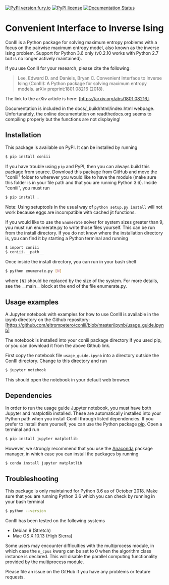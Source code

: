 [![PyPI version fury.io](https://badge.fury.io/py/coniii.svg)](https://pypi.python.org/pypi/coniii/) [![PyPI license](https://img.shields.io/pypi/l/coniii.svg)](https://pypi.python.org/pypi/coniii/) [![Documentation Status](https://readthedocs.org/projects/coniii/badge/?version=latest)](http://coniii.readthedocs.io/?badge=latest)

# Convenient Interface to Inverse Ising

ConIII is a Python package for solving maximum entropy problems with a focus on the pairwise maximum
entropy model, also known as the inverse Ising problem. Support for Python 3.6 only (v0.2.10 works
with Python 2.7 but is no longer actively maintained).

If you use ConIII for your research, please cite the following:
> Lee, Edward D. and Daniels, Bryan C.  Convenient Interface to Inverse Ising (ConIII): A Python package for solving maximum entropy models.  arXiv preprint:1801.08216 (2018).

The link to the arXiv article is here: [https://arxiv.org/abs/1801.08216]. 

Documentation is included in the docs/\_build/html/index.html webpage. Unfortunately, the online
documentation on readthedocs.org seems to compiling properly but the functions are not displaying!

## Installation
This package is available on PyPI. It can be installed by running  
```bash
$ pip install coniii
```

If you have trouble using `pip` and PyPI, then you can always build this package from source.
Download this package from GitHub and move the "coniii" folder to wherever you would like to have
the module (make sure this folder is in your file path and that you are running Python 3.6).  Inside
"coniii", you must run
```bash
$ pip install .
```

Note: Using setuptools in the usual way of `python setup.py install` will not work because eggs are
incompatible with cached jit functions.

If you would like to use the `Enumerate` solver for system sizes greater than 9, you must run
enumerate.py to write those files yourself. This can be run from the install directory.  If you do
not know where the installation directory is, you can find it by starting a Python terminal and
running
```bash
$ import coniii
$ coniii.__path__
```

Once inside the install directory, you can run in your bash shell
```bash
$ python enumerate.py [N]
```

where `[N]` should be replaced by the size of the system. For more details, see the \_\_main\_\_ block
at the end of the file enumerate.py.

## Usage examples

A Jupyter notebook with examples for how to use ConIII is available in the ipynb directory on
the Github repository: [https://github.com/eltrompetero/coniii/blob/master/ipynb/usage_guide.ipynb]

The notebook is installed into your coniii package directory if you used pip, or you can
download it from the above Github link.

First copy the notebook file `usage_guide.ipynb` into a directory outside the ConIII directory. Change to this directory and run
```bash
$ jupyter notebook
```

This should open the notebook in your default web browser.

## Dependencies

In order to run the usage guide Jupyter notebook, you must have both Jupyter and matplotlib
installed. These are automatically installed into your Python path when you install ConIII through
listed dependencies. If you prefer to install them yourself, you can use the Python package
[pip](https://pypi.org/project/pip/). Open a terminal and run
```bash
$ pip install jupyter matplotlib
```

However, we strongly recommend that you use the [Anaconda](https://www.anaconda.com/download/)
package manager, in which case you can install the packages by running
```bash
$ conda install jupyter matplotlib
```

## Troubleshooting
This package is only maintained for Python 3.6 as of October 2018. Make sure that you are running
Python 3.6 which you can check by running in your bash terminal
```bash
$ python --version
```

ConIII has been tested on the following systems
* Debian 9 (Stretch)
* Mac OS X 10.13 (High Sierra)

Some users may encounter difficulties with the multiprocess module, in which case the `n_cpus` kwarg
can be set to 0 when the algorithm class instance is declared.  This will disable the parallel computing functionality provided by the multiprocess module.

Please file an issue on the GitHub if you have any problems or feature requests.
